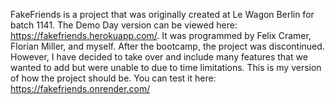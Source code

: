 FakeFriends is a project that was originally created at Le Wagon Berlin for batch 1141.
The Demo Day version can be viewed here: https://fakefriends.herokuapp.com/. It was programmed by Felix Cramer, Florian Miller, and myself.
After the bootcamp, the project was discontinued. However, I have decided to take over and include many features that we wanted to add but were unable to due to time limitations. This is my version of how the project should be.
You can test it here: https://fakefriends.onrender.com/
